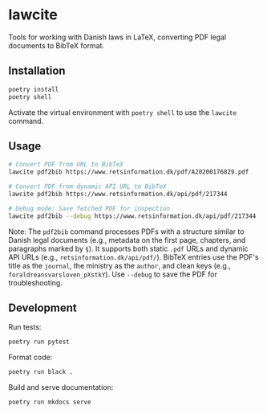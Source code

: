 # lawcite

Tools for working with Danish laws in LaTeX, converting PDF legal documents to BibTeX format.

## Installation

```bash
poetry install
poetry shell
```

Activate the virtual environment with `poetry shell` to use the `lawcite` command.

## Usage

```bash
# Convert PDF from URL to BibTeX
lawcite pdf2bib https://www.retsinformation.dk/pdf/A20200176829.pdf

# Convert PDF from dynamic API URL to BibTeX
lawcite pdf2bib https://www.retsinformation.dk/api/pdf/217344

# Debug mode: Save fetched PDF for inspection
lawcite pdf2bib --debug https://www.retsinformation.dk/api/pdf/217344
```

Note: The `pdf2bib` command processes PDFs with a structure similar to Danish legal documents (e.g., metadata on the first page, chapters, and paragraphs marked by `§`). It supports both static `.pdf` URLs and dynamic API URLs (e.g., `retsinformation.dk/api/pdf/`). BibTeX entries use the PDF's title as the `journal`, the ministry as the `author`, and clean keys (e.g., `foraldreansvarsloven_pXstkY`). Use `--debug` to save the PDF for troubleshooting.

## Development

Run tests:
```bash
poetry run pytest
```

Format code:
```bash
poetry run black .
```

Build and serve documentation:
```bash
poetry run mkdocs serve
```

